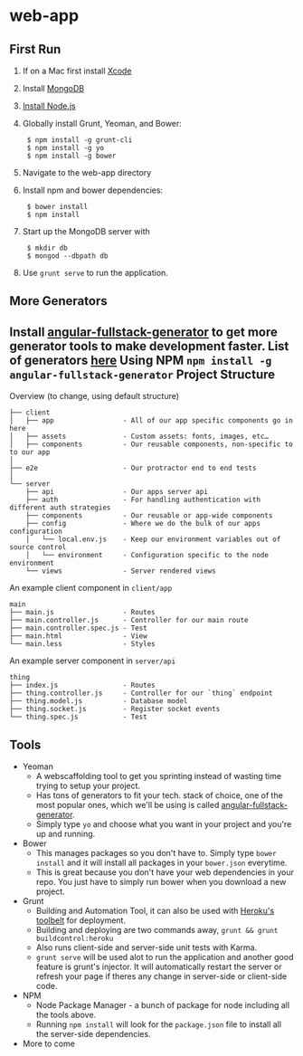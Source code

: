# web-app

First Run
-----------------------
1. If on a Mac first install [Xcode](https://developer.apple.com/xcode/downloads/)
2. Install [MongoDB](https://www.mongodb.org/downloads)
2. [Install Node.js](http://nodejs.org/download/)
3. Globally install Grunt, Yeoman, and Bower:

        $ npm install -g grunt-cli
        $ npm install -g yo
        $ npm install -g bower

4. Navigate to the web-app directory
5. Install npm and bower dependencies:

        $ bower install
        $ npm install

6. Start up the MongoDB server with 

        $ mkdir db
        $ mongod --dbpath db

7. Use ``grunt serve`` to run the application.

More Generators
-----------------------
Install [angular-fullstack-generator](https://github.com/DaftMonk/generator-angular-fullstack) to get more generator tools to make development faster. List of generators [here](https://github.com/DaftMonk/generator-angular-fullstack#generators)
        Using NPM `npm install -g angular-fullstack-generator`
Project Structure
-----------------------
Overview (to change, using default structure)

    ├── client
    │   ├── app                 - All of our app specific components go in here
    │   ├── assets              - Custom assets: fonts, images, etc…
    │   ├── components          - Our reusable components, non-specific to to our app
    │
    ├── e2e                     - Our protractor end to end tests
    │
    └── server
        ├── api                 - Our apps server api
        ├── auth                - For handling authentication with different auth strategies
        ├── components          - Our reusable or app-wide components
        ├── config              - Where we do the bulk of our apps configuration
        │   └── local.env.js    - Keep our environment variables out of source control
        │   └── environment     - Configuration specific to the node environment
        └── views               - Server rendered views

An example client component in `client/app`

    main
    ├── main.js                 - Routes
    ├── main.controller.js      - Controller for our main route
    ├── main.controller.spec.js - Test
    ├── main.html               - View
    └── main.less               - Styles

An example server component in `server/api`

    thing
    ├── index.js                - Routes
    ├── thing.controller.js     - Controller for our `thing` endpoint
    ├── thing.model.js          - Database model
    ├── thing.socket.js         - Register socket events
    └── thing.spec.js           - Test

Tools
-----------------------
* Yeoman
    - A webscaffolding tool to get you sprinting instead of wasting time trying to setup your project.
    - Has tons of generators to fit your tech. stack of choice, one of the most popular ones, which we'll be using is called [angular-fullstack-generator](https://github.com/DaftMonk/generator-angular-fullstack).
    - Simply type `yo` and choose what you want in your project and you're up and running.
* Bower
    - This manages packages so you don't have to. Simply type `bower install` and it will install all packages in your `bower.json` everytime.
    - This is great because you don't have your web dependencies in your repo. You just have to simply run bower when you download a new project.
* Grunt
    - Building and Automation Tool, it can also be used with [Heroku's toolbelt](https://github.com/DaftMonk/generator-angular-fullstack#heroku) for deployment.
    - Building and deploying are two commands away, `grunt && grunt buildcontrol:heroku`
    - Also runs client-side and server-side unit tests with Karma.
    - `grunt serve` will be used alot to run the application and another good feature is grunt's injector. It will automatically restart the server or refresh your page if theres any change in server-side or client-side code.
* NPM
    - Node Package Manager - a bunch of package for node including all the tools above. 
    - Running `npm install` will look for the `package.json` file to install all the server-side dependencies. 
* More to come
 

